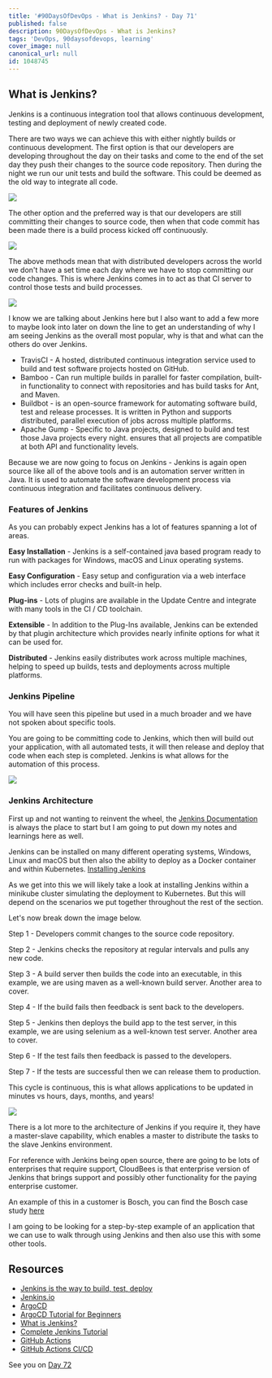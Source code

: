 ```yaml
---
title: '#90DaysOfDevOps - What is Jenkins? - Day 71'
published: false
description: 90DaysOfDevOps - What is Jenkins?
tags: 'DevOps, 90daysofdevops, learning'
cover_image: null
canonical_url: null
id: 1048745
---
```


## What is Jenkins?

Jenkins is a continuous integration tool that allows continuous development, testing and deployment of newly created code.

There are two ways we can achieve this with either nightly builds or continuous development. The first option is that our developers are developing throughout the day on their tasks and come to the end of the set day they push their changes to the source code repository. Then during the night we run our unit tests and build the software. This could be deemed as the old way to integrate all code.

![](Images/Day71_CICD1.png)

The other option and the preferred way is that our developers are still committing their changes to source code, then when that code commit has been made there is a build process kicked off continuously.

![](Images/Day71_CICD2.png)

The above methods mean that with distributed developers across the world we don't have a set time each day where we have to stop committing our code changes. This is where Jenkins comes in to act as that CI server to control those tests and build processes.

![](Images/Day71_CICD3.png)

I know we are talking about Jenkins here but I also want to add a few more to maybe look into later on down the line to get an understanding of why I am seeing Jenkins as the overall most popular, why is that and what can the others do over Jenkins.

- TravisCI - A hosted, distributed continuous integration service used to build and test software projects hosted on GitHub.
- Bamboo - Can run multiple builds in parallel for faster compilation, built-in functionality to connect with repositories and has build tasks for Ant, and Maven.
- Buildbot - is an open-source framework for automating software build, test and release processes. It is written in Python and supports distributed, parallel execution of jobs across multiple platforms.
- Apache Gump - Specific to Java projects, designed to build and test those Java projects every night. ensures that all projects are compatible at both API and functionality levels.

Because we are now going to focus on Jenkins - Jenkins is again open source like all of the above tools and is an automation server written in Java. It is used to automate the software development process via continuous integration and facilitates continuous delivery.

### Features of Jenkins

As you can probably expect Jenkins has a lot of features spanning a lot of areas.

**Easy Installation** - Jenkins is a self-contained java based program ready to run with packages for Windows, macOS and Linux operating systems.

**Easy Configuration** - Easy setup and configuration via a web interface which includes error checks and built-in help.

**Plug-ins** - Lots of plugins are available in the Update Centre and integrate with many tools in the CI / CD toolchain.

**Extensible** - In addition to the Plug-Ins available, Jenkins can be extended by that plugin architecture which provides nearly infinite options for what it can be used for.

**Distributed** - Jenkins easily distributes work across multiple machines, helping to speed up builds, tests and deployments across multiple platforms.

### Jenkins Pipeline

You will have seen this pipeline but used in a much broader and we have not spoken about specific tools.

You are going to be committing code to Jenkins, which then will build out your application, with all automated tests, it will then release and deploy that code when each step is completed. Jenkins is what allows for the automation of this process.

![](Images/Day71_CICD4.png)

### Jenkins Architecture

First up and not wanting to reinvent the wheel, the [Jenkins Documentation](https://www.jenkins.io/doc/developer/architecture/) is always the place to start but I am going to put down my notes and learnings here as well.

Jenkins can be installed on many different operating systems, Windows, Linux and macOS but then also the ability to deploy as a Docker container and within Kubernetes. [Installing Jenkins](https://www.jenkins.io/doc/book/installing/)

As we get into this we will likely take a look at installing Jenkins within a minikube cluster simulating the deployment to Kubernetes. But this will depend on the scenarios we put together throughout the rest of the section.

Let's now break down the image below.

Step 1 - Developers commit changes to the source code repository.

Step 2 - Jenkins checks the repository at regular intervals and pulls any new code.

Step 3 - A build server then builds the code into an executable, in this example, we are using maven as a well-known build server. Another area to cover.

Step 4 - If the build fails then feedback is sent back to the developers.

Step 5 - Jenkins then deploys the build app to the test server, in this example, we are using selenium as a well-known test server. Another area to cover.

Step 6 - If the test fails then feedback is passed to the developers.

Step 7 - If the tests are successful then we can release them to production.

This cycle is continuous, this is what allows applications to be updated in minutes vs hours, days, months, and years!

![](Images/Day71_CICD5.png)

There is a lot more to the architecture of Jenkins if you require it, they have a master-slave capability, which enables a master to distribute the tasks to the slave Jenkins environment.

For reference with Jenkins being open source, there are going to be lots of enterprises that require support, CloudBees is that enterprise version of Jenkins that brings support and possibly other functionality for the paying enterprise customer.

An example of this in a customer is Bosch, you can find the Bosch case study [here](https://assets.ctfassets.net/vtn4rfaw6n2j/case-study-boschpdf/40a0b23c61992ed3ee414ae0a55b6777/case-study-bosch.pdf)

I am going to be looking for a step-by-step example of an application that we can use to walk through using Jenkins and then also use this with some other tools.

## Resources

- [Jenkins is the way to build, test, deploy](https://youtu.be/_MXtbjwsz3A)
- [Jenkins.io](https://www.jenkins.io/)
- [ArgoCD](https://argo-cd.readthedocs.io/en/stable/)
- [ArgoCD Tutorial for Beginners](https://www.youtube.com/watch?v=MeU5_k9ssrs)
- [What is Jenkins?](https://www.youtube.com/watch?v=LFDrDnKPOTg)
- [Complete Jenkins Tutorial](https://www.youtube.com/watch?v=nCKxl7Q_20I&t=3s)
- [GitHub Actions](https://www.youtube.com/watch?v=R8_veQiYBjI)
- [GitHub Actions CI/CD](https://www.youtube.com/watch?v=mFFXuXjVgkU)

See you on [Day 72](/90dayspractical/90DaysOfDevOps/2022/Days/day72.md)
